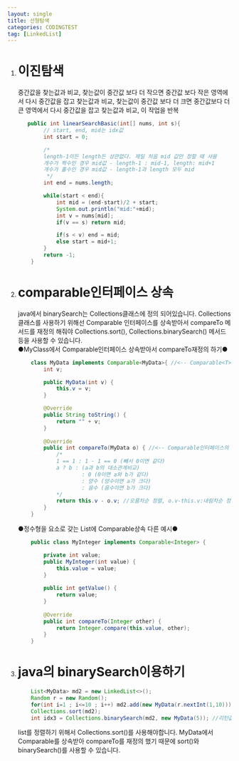 ```yaml
---
layout: single
title: 선형탐색
categories: CODINGTEST
tag: [LinkedList]
---
```


1. # 이진탐색
    중간값을 찾는값과 비교, 찾는값이 중간값 보다 더 작으면 중간값 보다 작은 영역에서 다시 중간값을 잡고 찾는값과 비교, 찾는값이 중간값 보다 더 크면 중간값보다 더 큰 영역에서 다시 중간값을 잡고 찾는값과 비교, 이 작업을 반복
    ```java
       public int linearSearchBasic(int[] nums, int s){
            // start, end, mid는 idx값
            int start = 0;

            /*
            length-1이든 length든 상관없다. 제일 처음 mid 값만 정할 때 사용
            개수가 짝수인 경우 mid값 - length-1 : mid-1, length: mid+1
            개수가 홀수인 경우 mid값 - length-1과 length 모두 mid
             */
            int end = nums.length;

            while(start < end){
                int mid = (end-start)/2 + start;
                System.out.println("mid:"+mid);
                int v = nums[mid];
                if(v == s) return mid;

                if(s < v) end = mid;
                else start = mid+1;
            }
            return -1;
        }
    ```
1. # comparable인터페이스 상속
    java에서 binarySearch는 Collections클래스에 정의 되어있습니다. Collections클래스를 사용하기 위해선 Comparable<T> 인터페이스를 상속받아서 compareTo 메서드를 재정의 해줘야 Collections.sort(), Collections.binarySearch() 메서드 등을 사용할 수 있습니다.   
    ●MyClass에서 Comparable인터페이스 상속받아서 compareTo재정의 하기●   
    ```java
        class MyData implements Comparable<MyData>{ //<-- Comparable<T> 상속받기, 재너릭타입에는 정렬할 클래스 타입을 넣습니다
            int v;

            public MyData(int v) {
                this.v = v;
            }

            @Override
            public String toString() {
                return "" + v;
            }
            
            @Override
            public int compareTo(MyData o) { //<-- Comparable인터페이스의 추상 메서드
                /*
                1 == 1 : 1 - 1 == 0 (빼서 0이면 같다)
                a ? b : (a과 b의 대소관계비교)
                        : 0 (0이면 a와 b가 같다)
                        : 양수 (양수이면 a가 크다)
                        : 음수 (음수이면 b가 크다)
                */
                return this.v - o.v; //오름차순 정렬, o.v-this.v:내림차순 정렬
            }
        }
    ```   
    ●정수형을 요소로 갖는 List에 Comparable상속 다른 예시●   
    ```java
        public class MyInteger implements Comparable<Integer> {

            private int value;
            public MyInteger(int value) {
                this.value = value;
            }
            
            public int getValue() {
                return value;
            }
            
            @Override
            public int compareTo(Integer other) {
                return Integer.compare(this.value, other);
            }
        }
    ```
1. # java의 binarySearch이용하기
    ```java
        List<MyData> md2 = new LinkedList<>();
        Random r = new Random();
        for(int i=1 ; i<=10 ; i++) md2.add(new MyData(r.nextInt(1,10)));
        Collections.sort(md2); 
        int idx3 = Collections.binarySearch(md2, new MyData(5)); //리턴값은 idx값
    ```
    list를 정렬하기 위해서 Collections.sort()를 사용해야합니다. MyData에서 Comparable를 상속받아 compareTo를 재정의 했기 때문에 sort()와 binarySearch()를 사용할 수 있습니다.
